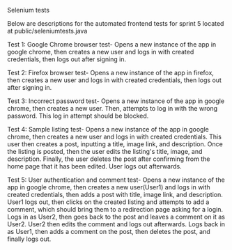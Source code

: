 Selenium tests

Below are descriptions for the automated frontend tests for sprint 5 
located at public/seleniumtests.java

Test 1: 
Google Chrome browser test- 
	Opens a new instance of the app in google chrome, then 
	creates a new user and logs in with created credentials, 
	then logs out after signing in.

Test 2: 
Firefox browser test- 
	Opens a new instance of the app in firefox, then 
	creates a new user and logs in with created credentials, 
	then logs out after signing in.
	
Test 3:
Incorrect password test-
	Opens a new instance of the app in google chrome, then 
	creates a new user. Then, attempts to log in with the 
	wrong password. This log in attempt should be blocked.
	
Test 4:
Sample listing test-
	Opens a new instance of the app in google chrome, then 
	creates a new user and logs in with created credentials.
	This user then creates a post, inputting a title, image link, 
	and description. Once the listing is posted, then the user 
	edits the listing's title, image, and description. Finally, 
	the user deletes the post after confirming from the home page 
	that it has been edited. User logs out afterwards.
	
Test 5:
User authentication and comment test-
	Opens a new instance of the app in google chrome, then 
	creates a new user(User1) and logs in with created credentials, 
	then adds a post with title, image link, and description.
	User1 logs out, then clicks on the created listing and 
	attempts to add a comment, which should bring them to a
	redirection page asking for a login. Logs in as User2, 
	then goes back to the post and leaves a comment on it as
	User2. User2 then edits the comment and logs out afterwards.
	Logs back in as User1, then adds a comment on the post, then
	deletes the post, and finally logs out.